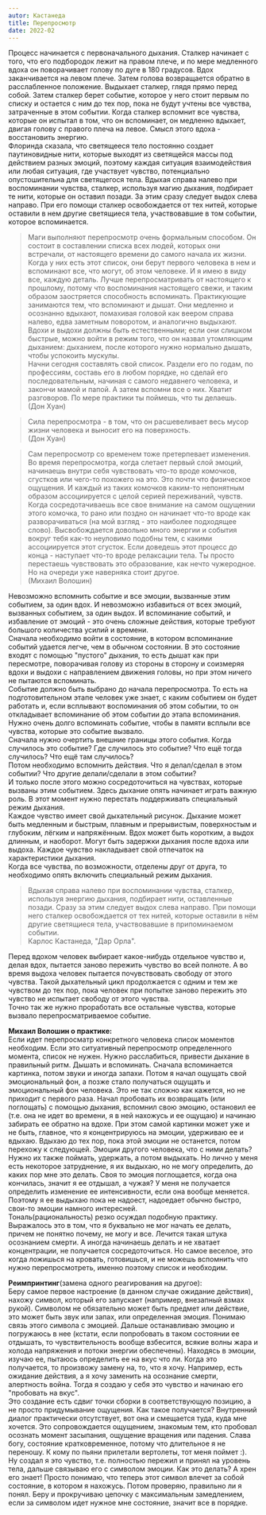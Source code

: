 ```yaml
---
autor: Кастанеда
title: Перепросмотр
date: 2022-02
---
```


Процесс начинается с первоначального дыхания. Сталкер начинает с того, что его подбородок лежит на правом плече, и по мере медленного вдоха он поворачивает голову по дуге в 180 градусов. Вдох заканчивается на левом плече. Затем голова возвращается обратно в расслабленное положение. Выдыхает сталкер, глядя прямо перед собой. Затем сталкер берет событие, которое у него стоит первым по списку и остается с ним до тех пор, пока не будут учтены все чувства, затраченные в этом событии. Когда сталкер вспомнит все чувства, которые он испытал в том, что он вспоминает, он медленно вдыхает, двигая голову с правого плеча на левое. Смысл этого вдоха - восстановить энергию.  
Флоринда сказала, что светящееся тело постоянно создает паутиновидные нити, которые выходят из светящейся массы под действием разных эмоций, поэтому каждая ситуация взаимодействия или любая ситуация, где участвует чувство, потенциально опустошительна для светящегося тела. Вдыхая справа налево при воспоминании чувства, сталкер, используя магию дыхания, подбирает те нити, которые он оставил позади. За этим сразу следует выдох слева направо. При его помощи сталкер освобождается от тех нитей, которые оставили в нем другие светящиеся тела, участвовавшие в том событии, которое вспоминается.

> Маги выполняют перепросмотр очень формальным способом. Он состоит в составлении списка всех людей, которых они встречали, от настоящего времени до самого начала их жизни. Когда у них есть этот список, они берут первого человека в нем и вспоминают все, что могут, об этом человеке. И я имею в виду все, каждую деталь. Лучше перепросматривать от настоящего к прошлому, потому что воспоминания настоящего свежи, и таким образом заостряется способность вспоминать. Практикующие занимаются тем, что вспоминают и дышат. Они медленно и осознанно вдыхают, помахивая головой как веером справа налево, едва заметным поворотом, и аналогично выдыхают. Вдохи и выдохи должны быть естественными; если они слишком быстрые, можно войти в режим того, что он назвал утомляющим дыханием: дыханием, после которого нужно нормально дышать, чтобы успокоить мускулы.  
> Начни сегодня составлять свой список. Раздели его по годам, по профессиям, составь его в любом порядке, но сделай его последовательным, начиная с самого недавнего человека, и закончи мамой и папой. А затем вспомни все о них. Хватит разговоров. По мере практики ты поймешь, что ты делаешь.  
(Дон Хуан)

> Сила перепросмотра - в том, что он расшевеливает весь мусор жизни человека и выносит его на поверхность.  
> (Дон Хуан)

> Сам перепросмотр со временем тоже претерпевает изменения. Во время перепросмотра, когда слетает первый слой эмоций, начинаешь внутри себя чувствовать что-то вроде комочков, сгустков или чего-то похожего на это. Это почти что физическое ощущения. И каждый из таких комочков каким-то непонятным образом ассоциируется с целой серией переживаний, чувств. Когда сосредотачиваешь все свое внимание на самом ощущении этого комочка, то рано или поздно он начинает что-то вроде как разворачиваться (на мой взгляд - это наиболее подходящее слово). Высвобождается довольно много энергии и события вокруг тебя как-то неуловимо подобны тем, с какими ассоциируется этот сгусток. Если доведешь этот процесс до конца - наступает что-то вроде релаксации тела. Ты просто перестаешь чувствовать это образование, как нечто чужеродное. Но на очереди уже наверняка стоит другое.  
> (Михаил Волошин)

Невозможно вспомнить событие и все эмоции, вызванные этим событием, за один вдох. И невозможно избавиться от всех эмоций, вызванных событием, за один выдох. И вспоминание событий, и избавление от эмоций - это очень сложные действия, которые требуют большого количества усилий и времени.  
Сначала необходимо войти в состояние, в котором вспоминание событий удается легче, чем в обычном состоянии. В это состояние входят с помощью "пустого" дыхания, то есть дышат как при пересмотре, поворачивая голову из стороны в сторону и соизмеряя вдохи и выдохи с направлением движения головы, но при этом ничего не пытаются вспоминать.  
Событие должно быть выбрано до начала перепросмотра. То есть на подготовительном этапе человек уже знает, с каким событием он будет работать и, если всплывают воспоминания об этом событии, то он откладывает вспоминание об этом событии до этапа вспоминания.  
Нужно очень долго вспоминать событие, чтобы в памяти всплыли все чувства, которые это событие вызвало.  
Сначала нужно очертить внешние границы этого события. Когда случилось это событие? Где случилось это событие? Что ещё тогда случилось? Что ещё там случилось?  
Потом необходимо вспомнить действия. Что я делал/сделал в этом событии? Что другие делали/сделали в этом событии?  
И только после этого можно сосредоточиться на чувствах, которые вызваны этим событием. Здесь дыхание опять начинает играть важную роль. В этот момент нужно перестать поддерживать специальный режим дыхания.  
Каждое чувство имеет свой дыхательный рисунок. Дыхание может быть медленным и быстрым, плавным и прерывистым, поверхностым и глубоким, лёгким и напряжённым. Вдох может быть коротким, а выдох длинным, и наоборот. Могут быть задержки дыхания после вдоха или выдоха. Каждое чувство накладывает свой отпечаток на характеристики дыхания.  
Когда все чувства, по возможности, отделены друг от друга, то необходимо опять включить специальный режим дыхания.

> Вдыхая справа налево при воспоминании чувства, сталкер, используя энергию дыхания, подбирает нити, оставленные позади. Сразу за этим следует выдох слева направо. При помощи него сталкер освобождается от тех нитей, которые оставили в нём другие светящиеся тела, участвовавшие в припоминаемом событии.  
> Карлос Кастанеда, "Дар Орла".

Перед вдохом человек выбирает какое-нибудь отдельное чувство и, делая вдох, пытается заново пережить чувство во всей полноте. А во время выдоха человек пытается почувствовать свободу от этого чувства. Такой дыхательный цикл продолжается с одним и тем же чувством до тех пор, пока человек при попытке заново пережить это чувство не испытает свободу от этого чувства.  
Точно так же нужно проработать все остальные чувства, которые вызвало перепросматриваемое событие.

**Михаил Волошин о практике:**  
Если идет перепросматр конкретного человека список моментов необходим. Если это ситуативный перепросмотр определенного момента, список не нужен. Нужно расслабиться, привести дыхание в правильный ритм. Дышать и вспоминать. Сначала вспоминается картинка, потом звуки и иногда запахи. Потом я начал ощущать свой эмоциональный фон, а позже стало получаться ощущать и эмоциональный фон человека. Это не так сложно как кажется, но не приходит с первого раза. Начал пробовать их возвращать (или поглощать) с помощью дыхания, вспомнил свою эмоцию, остановил ее (т.е. она не идет во времени, я в ней нахожусь и ее ощущаю) и начинаю забирать ее обратно на вдохе. При этом самой картинки может уже и не быть, главное, что я концентрируюсь на эмоции, удерживаю ее и вдыхаю. Вдыхаю до тех пор, пока этой эмоции не останется, потом перехожу к следующей. Эмоции другого человека, что с ними делать? Нужно их также поймать, удержать, а потом выдыхать. Но лично у меня есть некоторое затруднение, я их выдыхаю, но не могу определить, до каких пор мне это делать. Своя то эмоция поглощается, когда она кончилась, значит я ее отдышал, а чужая? У меня не получается определить изменение ее интенсивности, если она вообще меняется. Поэтому я ее выдыхаю пока не надоест, надоедает обычно быстро, свои-то эмоции намного интересней.  
Тональ(рациональность) резко осуждал подобную практику. Выражалось это в том, что я буквально не мог начать ее делать, причем не понятно почему, не могу и все. Лечится такая штука осознанием смерти. А иногда начинаешь делать и не хватает концентрации, не получается сосредоточиться. Но самое веселое, это когда ложишься на кровать, готовишься, и не можешь вспомнить что нужно перепросмотреть, именно поэтому список и необходим.

**Реимпринтинг**(замена одного реагирования на другое):  
Беру самое первое настроение (в данном случае ожидание действия), нахожу символ, который его запускает (например, внезапный взмах рукой). Символом не обязательно может быть предмет или действие, это может быть звук или запах, или определенная эмоция. Понимаю связь этого символа с эмоцией. Дальше останавливаю эмоцию и погружаюсь в нее (кстати, если попробовать в таком состоянии ее отдышать, то чувствительность вообще взбесится, всякие волны жара и холода напряжения и потоки энергии обеспечены). Находясь в эмоции, изучаю ее, пытаюсь определить ее на вкус что ли. Когда это получается, то произвожу замену на, то, что я хочу. Например, есть ожидание действия, а я хочу заменить на осознание смерти, алертность война. Тогда я создаю у себя это чувство и начинаю его "пробовать на вкус".  
Это создание есть сдвиг точки сборки в соответствующую позицию, а не просто придумывание ощущения. Как такое получается? Внутренний диалог практически отсутствует, вот она и смещается туда, куда мне хочется. Это сопровождается ощущением, знакомым тем, кто пробовал осознать момент засыпания, ощущение вращения или падения. Слава богу, состояние кратковременное, потому что длительное я не переношу. К кому по пьяни прилетали вертолеты, тот меня поймет :).  
Ну создал я это чувство, т.е. полностью пережил и принял на уровень тела, дальше связываю его с символом эмоции. Как это делать? А хрен его знает! Просто понимаю, что теперь этот символ влечет за собой состояние, в котором я нахожусь. Потом проверяю, правильно ли я понял. Беру и прокручиваю цепочку с максимальным замедлением, если за символом идет нужное мне состояние, значит все в порядке.